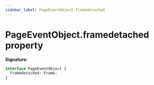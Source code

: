 ```yaml
---
sidebar_label: PageEventObject.framedetached
---
```


# PageEventObject.framedetached property

**Signature:**

```typescript
interface PageEventObject {
  framedetached: Frame;
}
```
